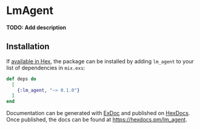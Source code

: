 # LmAgent

**TODO: Add description**

## Installation

If [available in Hex](https://hex.pm/docs/publish), the package can be installed
by adding `lm_agent` to your list of dependencies in `mix.exs`:

```elixir
def deps do
  [
    {:lm_agent, "~> 0.1.0"}
  ]
end
```

Documentation can be generated with [ExDoc](https://github.com/elixir-lang/ex_doc)
and published on [HexDocs](https://hexdocs.pm). Once published, the docs can
be found at <https://hexdocs.pm/lm_agent>.

